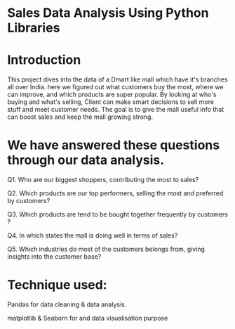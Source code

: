 # Sales Data Analysis Using Python Libraries

# Introduction
This project dives into the data of a Dmart like mall which have it's branches all over India. here we figured out what customers buy the most, where we can improve, and which products are super popular. By looking at who's buying and what's selling, Client can make smart decisions to sell more stuff and meet customer needs. The goal is to give the mall useful info that can boost sales and keep the mall growing strong.

# We have answered these questions through our data analysis.

Q1. Who are our biggest shoppers, contributing the most to sales?

Q2. Which products are our top performers, selling the most and preferred by customers?

Q3. Which products are tend to be bought together frequently by customers ?

Q4. In which states the mall is doing well in terms of sales?

Q5. Which industries do most of the customers belongs from, giving insights into the customer base?




# Technique used:
Pandas for data cleaning & data analysis.

matplotlib & Seaborn for and data visualisation purpose
